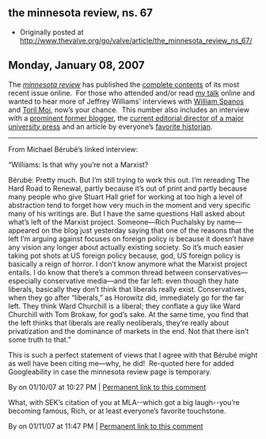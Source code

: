 ## the minnesota review, ns. 67

 * Originally posted at http://www.thevalve.org/go/valve/article/the_minnesota_review_ns_67/

##  Monday, January 08, 2007 

The [_minnesota review_](http://www.theminnesotareview.org/) has published the [complete contents](http://www.theminnesotareview.org/journal/ns67/index.shtml) of its most recent issue online.  For those who attended and/or read [my talk](http://acephalous.typepad.com/acephalous/2007/01/painstakingly_c.html#more) online and wanted to hear more of Jeffrey Williams’ interviews with [William Spanos](http://www.theminnesotareview.org/journal/ns67/interview_spanos.shtml) and [Toril Moi](http://www.theminnesotareview.org/journal/ns67/interview_moi.shtml), now’s your chance.  This number also includes an interview with a [prominent former blogger](http://www.theminnesotareview.org/journal/ns67/interview_berube.shtml), the [current editorial director of a major university press](http://www.theminnesotareview.org/journal/ns67/interview_zinner.shtml) and an article by everyone’s [favorite historian](http://www.theminnesotareview.org/journal/ns67/burke_timothy_1.shtml).

---

From Michael Bérubé’s linked interview:

“Williams: Is that why you’re not a Marxist? 

Bérubé: Pretty much. But I’m still trying to work this out. I’m rereading The Hard Road to Renewal, partly because it’s out of print and partly because many people who give Stuart Hall grief for working at too high a level of abstraction tend to forget how very much in the moment and very specific many of his writings are. But I have the same questions Hall asked about what’s left of the Marxist project. Someone—Rich Puchalsky by name—appeared on the blog just yesterday saying that one of the reasons that the left I’m arguing against focuses on foreign policy is because it doesn’t have any vision any longer about actually existing society. So it’s much easier taking pot shots at US foreign policy because, god, US foreign policy is basically a reign of horror. I don’t know anymore what the Marxist project entails. I do know that there’s a common thread between conservatives—especially conservative media—and the far left: even though they hate liberals, basically they don’t think that liberals really exist. Conservatives, when they go after “liberals,” as Horowitz did, immediately go for the far left. They think Ward Churchill is a liberal; they conflate a guy like Ward Churchill with Tom Brokaw, for god’s sake. At the same time, you find that the left thinks that liberals are really neoliberals, they’re really about privatization and the dominance of markets in the end. Not that there isn’t some truth to that.”

This is such a perfect statement of views that I agree with that Bérubé might as well have been citing me—why, he did!  Re-quoted here for added Googleability in case the minnesota review page is temporary.

By  on 01/10/07 at 10:27 PM | [Permanent link to this comment](http://www.thevalve.org/go/valve/article/the_minnesota_review_ns_67/#13603)

What, with SEK’s citation of you at MLA--which got a big laugh--you’re becoming famous, Rich, or at least everyone’s favorite touchstone.

By  on 01/11/07 at 11:47 PM | [Permanent link to this comment](http://www.thevalve.org/go/valve/article/the_minnesota_review_ns_67/#13629)

